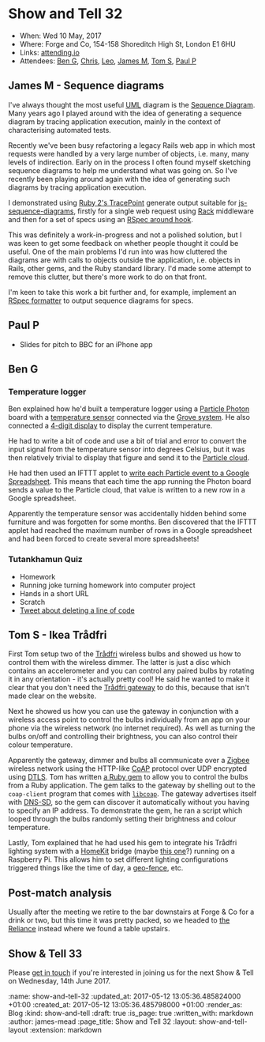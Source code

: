 Show and Tell 32
================

* When: Wed 10 May, 2017
* Where: Forge and Co, 154-158 Shoreditch High St, London E1 6HU
* Links: [attending.io](https://attending.io/events/gfr-show-and-tell-32/)
* Attendees: [Ben G][ben-griffiths], [Chris][chris-lowis], [Leo][leo-cassarini], [James M][james-mead], [Tom S][tom-stuart], [Paul P][paul-pod]

[chris-lowis]: /chris-lowis
[james-mead]: /james-mead
[ben-griffiths]: https://twitter.com/beng
[leo-cassarini]: https://twitter.com/cassarani
[tom-stuart]: http://codon.com/
[paul-pod]: http://neuromantics.net/


## James M - Sequence diagrams

I've always thought the most useful [UML][] diagram is the [Sequence Diagram][]. Many years ago I played around with the idea of generating a sequence diagram by tracing application execution, mainly in the context of characterising automated tests.

Recently we've been busy refactoring a legacy Rails web app in which most requests were handled by a very large number of objects, i.e. many, many levels of indirection. Early on in the process I often found myself sketching sequence diagrams to help me understand what was going on. So I've recently been playing around again with the idea of generating such diagrams by tracing application execution.

I demonstrated using [Ruby 2's TracePoint][tracepoint-docs] generate output suitable for [js-sequence-diagrams][], firstly for a single web request using [Rack][] middleware and then for a set of specs using an [RSpec around hook][rspec-around-hook].

This was definitely a work-in-progress and not a polished solution, but I was keen to get some feedback on whether people thought it could be useful. One of the main problems I'd run into was how cluttered the diagrams are with calls to objects outside the application, i.e. objects in Rails, other gems, and the Ruby standard library. I'd made some attempt to remove this clutter, but there's more work to do on that front.

I'm keen to take this work a bit further and, for example, implement an [RSpec formatter][rspec-custom-formatters] to output sequence diagrams for specs.

[UML]: https://en.wikipedia.org/wiki/Unified_Modeling_Language
[Sequence Diagram]: https://en.wikipedia.org/wiki/Sequence_diagram
[tracepoint-docs]: http://ruby-doc.org/core-2.0.0/TracePoint.html
[Rack]: http://rack.github.io/
[js-sequence-diagrams]: https://bramp.github.io/js-sequence-diagrams/
[rspec-around-hook]: https://relishapp.com/rspec/rspec-core/v/3-6/docs/hooks/around-hooks
[rspec-custom-formatters]: https://relishapp.com/rspec/rspec-core/v/2-6/docs/formatters/custom-formatters


## Paul P

* Slides for pitch to BBC for an iPhone app


## Ben G

### Temperature logger

Ben explained how he'd built a temperature logger using a [Particle Photon][] board with a [temperature sensor][grove-temperature-sensor] connected via the [Grove system][]. He also connected a [4-digit display][grove-4-digit-display] to display the current temperature.

He had to write a bit of code and use a bit of trial and error to convert the input signal from the temperature sensor into degrees Celsius, but it was then relatively trivial to display that figure and send it to the [Particle cloud][].

He had then used an IFTTT applet to [write each Particle event to a Google Spreadsheet][ifttt-write-particle-event]. This means that each time the app running the Photon board sends a value to the Particle cloud, that value is written to a new row in a Google spreadsheet.

Apparently the temperature sensor was accidentally hidden behind some furniture and was forgotten for some months. Ben discovered that the IFTTT applet had reached the maximum number of rows in a Google spreadsheet and had been forced to create several more spreadsheets!

[Particle Photon]: https://www.particle.io/products/hardware/photon-wifi-dev-kit
[grove-temperature-sensor]: http://wiki.seeed.cc/Grove-Temperature_Sensor/
[Grove system]: http://wiki.seeed.cc/Grove_System/
[grove-4-digit-display]: http://wiki.seeed.cc/Grove-4-Digit_Display/
[Particle cloud]: https://www.particle.io/products/platform/particle-cloud
[ifttt-write-particle-event]: https://ifttt.com/applets/368678p-write-particle-event-to-google-spreadsheet-row


### Tutankhamun Quiz

* Homework
* Running joke turning homework into computer project
* Hands in a short URL
* Scratch
* [Tweet about deleting a line of code](https://twitter.com/beng/status/861316361657647105)


## Tom S - Ikea Trådfri

First Tom setup two of the [Trådfri][] wireless bulbs and showed us how to control them with the wireless dimmer. The latter is just a disc which contains an accelerometer and you can control any paired bulbs by rotating it in any orientation - it's actually pretty cool! He said he wanted to make it clear that you don't need the [Trådfri gateway][trådfri-gateway] to do this, because that isn't made clear on the website.

Next he showed us how you can use the gateway in conjunction with a wireless access point to control the bulbs individually from an app on your phone via the wireless network (no internet required). As well as turning the bulbs on/off and controlling their brightness, you can also control their colour temperature.

Apparently the gateway, dimmer and bulbs all communicate over a [Zigbee][] wireless network using the HTTP-like [CoAP][] protocol over UDP encrypted using [DTLS][]. Tom has written [a Ruby gem][tradfri-gem] to allow you to control the bulbs from a Ruby application. The gem talks to the gateway by shelling out to the `coap-client` program that comes with [`libcoap`][libcoap]. The gateway advertises itself with [DNS-SD][], so the gem can discover it automatically without you having to specify an IP address. To demonstrate the gem, he ran a script which looped through the bulbs randomly setting their brightness and colour temperature.

Lastly, Tom explained that he had used his gem to integrate his Trådfri lighting system with a [HomeKit][] bridge (maybe [this one][homebridge]?) running on a Raspberry Pi. This allows him to set different lighting configurations triggered things like the time of day, a [geo-fence][], etc.

[Trådfri]: http://www.ikea.com/gb/en/products/lighting/smart-lighting/
[trådfri-gateway]: http://www.ikea.com/gb/en/products/lighting/smart-lighting/tr%C3%A5dfri-gateway-white-art-20337807/
[tradfri-gem]: https://github.com/tomstuart/tradfri
[Zigbee]: http://www.zigbee.org/
[CoAP]: http://coap.technology/
[DTLS]: https://wiki.wireshark.org/DTLS
[libcoap]: https://libcoap.net/
[DNS-SD]: https://en.wikipedia.org/wiki/Zero-configuration_networking#DNS-based_service_discovery
[HomeKit]: https://developer.apple.com/homekit/
[homebridge]: https://github.com/nfarina/homebridge
[geo-fence]: https://en.wikipedia.org/wiki/Geo-fence


## Post-match analysis

Usually after the meeting we retire to the bar downstairs at Forge & Co for a drink or two, but this time it was pretty packed, so we headed to [the Reliance][] instead where we found a table upstairs.

[the Reliance]: http://www.thereliancepub.co.uk/


## Show & Tell 33

Please [get in touch][contact] if you're interested in joining us for the next Show & Tell on Wednesday, 14th June 2017.

[contact]: /contact


:name: show-and-tell-32
:updated_at: 2017-05-12 13:05:36.485824000 +01:00
:created_at: 2017-05-12 13:05:36.485798000 +01:00
:render_as: Blog
:kind: show-and-tell
:draft: true
:is_page: true
:written_with: markdown
:author: james-mead
:page_title: Show and Tell 32
:layout: show-and-tell-layout
:extension: markdown
